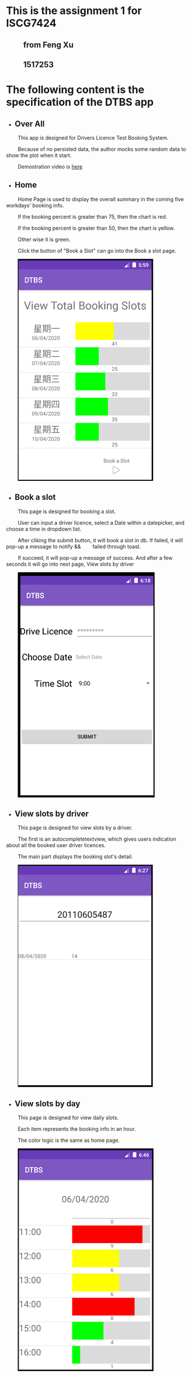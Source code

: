 # **This is the assignment 1 for ISCG7424** 

## &emsp;&emsp; from Feng Xu  

## &emsp;&emsp; 1517253


# **The following content is the specification of the DTBS app**


+ ## **Over All** 
&emsp;&emsp; This app is designed for Drivers Licence Test Booking System.

&emsp;&emsp; Because of no persisted data, the author mocks some random data to show the plot when it start. 

&emsp;&emsp; Demostration video is [here](https://youtu.be/Vcnzi1bMI20)

+ ## **Home**
&emsp;&emsp; Home Page is used to display the overall summary in the coming five workdays' booking info.

&emsp;&emsp; If the booking percent is greater than 75, then the chart is red.

&emsp;&emsp; If the booking percent is greater than 50, then the chart is yellow.

&emsp;&emsp; Other wise it is green.

&emsp;&emsp; Click the button of "Book a Slot" can go into the Book a slot page.

&emsp;&emsp; ![Home Page](./screenshots/Home.png "Home Page")


+ ## **Book a slot**
&emsp;&emsp; This page is designed for booking a slot. 

&emsp;&emsp; User can input a driver licence, select a Date within a datepicker, and choose a time in dropdown list.

&emsp;&emsp; After cliking the submit button, it will book a slot in db. If failed, it will pop-up a message to notify &&&emsp;&emsp; failed through toast.

&emsp;&emsp; If succeed, it will pop-up a message of success. And after a few seconds it will go into next page, View slots by driver

&emsp;&emsp; ![Book a slot](./screenshots/bookaslot.png "Book a slot")

+ ## **View slots by driver**

&emsp;&emsp; This page is designed for view slots by a driver.

&emsp;&emsp; The first is an autocompletetextview, which gives users indication about all the booked user driver licences.

&emsp;&emsp; The main part displays the booking slot's detail.

&emsp;&emsp; ![driver's slot](./screenshots/driversummary.png "driver's slot")


+ ## **View slots by day**
&emsp;&emsp; This page is designed for view daily slots. 

&emsp;&emsp; Each item represents the booking info in an hour.

&emsp;&emsp; The color logic is the same as home page.

&emsp;&emsp; ![daily slots](./screenshots/dayslot.png "daily slots")



